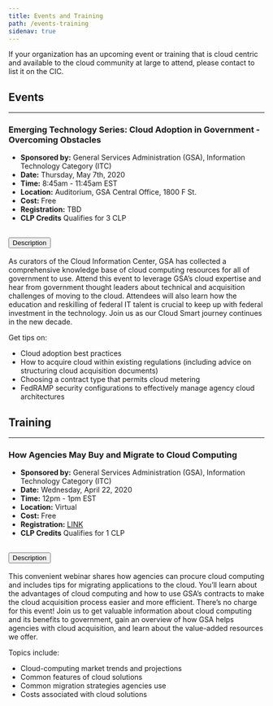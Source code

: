 ```yaml
---
title: Events and Training
path: /events-training
sidenav: true
---
```


<div class="usa-alert usa-alert--info usa-alert--slim">
    <div class="usa-alert__body">
        <p class="usa-alert__text">If your organization has an upcoming event or training that is cloud centric and available to the cloud community at large to attend, please contact to list it on the CIC.</p>
    </div>
</div>
<a id="Events"></a>

## Events
---
### Emerging Technology Series: Cloud Adoption in Government - Overcoming Obstacles
- **Sponsored by:** General Services Administration (GSA), Information Technology Category (ITC)
- **Date:** Thursday, May 7th, 2020
- **Time:** 8:45am - 11:45am EST
- **Location:** Auditorium, GSA Central Office, 1800 F St. 
- **Cost:** Free
- **Registration:** TBD
- **CLP Credits** Qualifies for 3 CLP

<div class="usa-accordion usa-accordion--bordered">
    <!-- Use the accurate heading level to maintain the document outline -->
    <h2 class="usa-accordion__heading">
        <button class="usa-accordion__button" aria-expanded="false" aria-controls="event-1">Description</button>
    </h2>
    <div id="event-1" class="usa-accordion__content usa-prose">

As curators of the Cloud Information Center, GSA has collected a comprehensive knowledge base of cloud computing resources for all of government to use. Attend this event to leverage GSA’s cloud expertise and hear from government thought leaders about technical and acquisition challenges of moving to the cloud. Attendees will also learn how the education and reskilling of federal IT talent is crucial to keep up with federal investment in the technology. Join us as our Cloud Smart journey continues in the new decade.  

Get tips on:
- Cloud adoption best practices 
- How to acquire cloud within existing regulations (including advice on structuring cloud acquisition documents)
- Choosing a contract type that permits cloud metering
- FedRAMP security configurations to effectively manage agency cloud architectures


</div>
</div>

<a id="Training"></a>

## Training
---
### How Agencies May Buy and Migrate to Cloud Computing
- **Sponsored by:** General Services Administration (GSA), Information Technology Category (ITC)
- **Date:** Wednesday, April 22, 2020
- **Time:** 12pm - 1pm EST
- **Location:** Virtual
- **Cost:** Free
- **Registration:** [LINK](https://www.gsa.gov/events/how-agencies-may-buy-and-migrate-to-cloud-computing-april-2020)
- **CLP Credits** Qualifies for 1 CLP

<div class="usa-accordion usa-accordion--bordered">
    <!-- Use the accurate heading level to maintain the document outline -->
    <h2 class="usa-accordion__heading">
        <button class="usa-accordion__button" aria-expanded="false" aria-controls="training-1">Description</button>
    </h2>
    <div id="training-1" class="usa-accordion__content usa-prose">

This convenient webinar shares how agencies can procure cloud computing and includes tips for migrating applications to the cloud. You’ll learn about the advantages of cloud computing and how to use GSA’s contracts to make the cloud acquisition process easier and more efficient. There’s no charge for this event! Join us to get valuable information about cloud computing and its benefits to government, gain an overview of how GSA helps agencies with cloud acquisition, and learn about the value-added resources we offer.

Topics include:
- Cloud-computing market trends and projections
- Common features of cloud solutions
- Common migration strategies agencies use 
- Costs associated with cloud solutions

</div>
</div>
